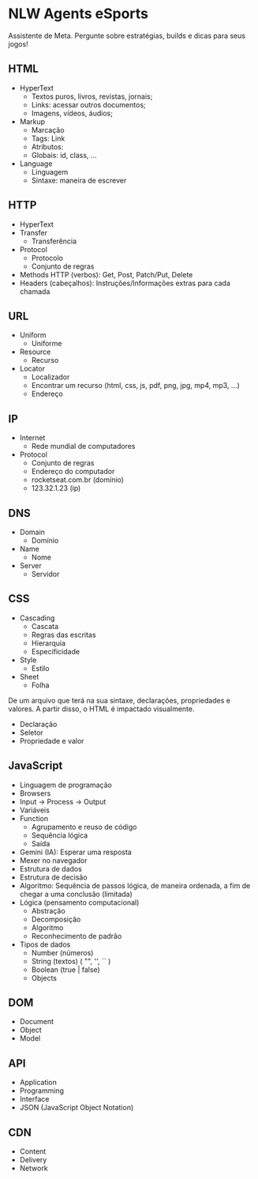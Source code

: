 
# NLW Agents eSports
Assistente de Meta. Pergunte sobre estratégias, builds e dicas para seus jogos!

## HTML
- HyperText
    - Textos puros, livros, revistas, jornais;
    - Links: acessar outros documentos;
    - Imagens, vídeos, áudios;
- Markup
    - Marcação
    - Tags: <a> Link </a>
    - Atributos: <a href="https://rocketseat.com.br"></a>
    - Globais: id, class, ...
- Language
    - Linguagem
    - Sintaxe: maneira de escrever

## HTTP
- HyperText
- Transfer
    - Transferência
- Protocol
    - Protocolo
    - Conjunto de regras
- Methods HTTP (verbos): Get, Post, Patch/Put, Delete
- Headers (cabeçalhos): Instruções/Informações extras para cada chamada

## URL
- Uniform
    - Uniforme
- Resource
    - Recurso
- Locator
    - Localizador
    - Encontrar um recurso (html, css, js, pdf, png, jpg, mp4, mp3, ...)
    - Endereço

## IP
- Internet
    - Rede mundial de computadores
- Protocol
    - Conjunto de regras
    - Endereço do computador
    - rocketseat.com.br (domínio)
    - 123.32.1.23 (ip)

## DNS
- Domain
    - Domínio
- Name
    - Nome
- Server
    - Servidor

## CSS
- Cascading
    - Cascata
    - Regras das escritas
    - Hierarquia
    - Especificidade
- Style
    - Estilo
- Sheet
    - Folha

De um arquivo que terá na sua sintaxe, declarações, propriedades e valores.
A partir disso, o HTML é impactado visualmente.
- Declaração
- Seletor
- Propriedade e valor

## JavaScript
- Linguagem de programação
- Browsers
- Input -> Process -> Output
- Variáveis
- Function
    - Agrupamento e reuso de código
    - Sequência lógica
    - Saída
- Gemini (IA): Esperar uma resposta
- Mexer no navegador
- Estrutura de dados
- Estrutura de decisão
- Algoritmo: Sequência de passos lógica, de maneira ordenada, a fim de chegar a uma conclusão (limitada)
- Lógica (pensamento computacional)
    - Abstração
    - Decomposição
    - Algoritmo
    - Reconhecimento de padrão
- Tipos de dados
    - Number (números)
    - String (textos) ( "", '', `` )
    - Boolean (true | false)
    - Objects

## DOM
- Document
- Object
- Model

## API
- Application
- Programming
- Interface
- JSON (JavaScript Object Notation)

## CDN
- Content
- Delivery
- Network